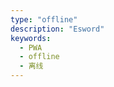 ```yaml
---
type: "offline"
description: "Esword"
keywords: 
  - PWA
  - offline
  - 离线
---
```


<!-- You need do nothing for this page. -->
